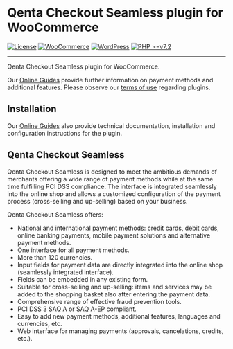 # Qenta Checkout Seamless plugin for WooCommerce

[![License](https://img.shields.io/badge/license-GPLv2-blue.svg)](https://raw.githubusercontent.com/qenta-cee/woocommerce-qcs/master/LICENSE)
[![WooCommerce](https://img.shields.io/badge/WooCommerce-v4.6-green.svg)](https://woocommerce.com/)
[![WordPress](https://img.shields.io/badge/WordPress-v5.5-green.svg)](https://wordpress.org/)
[![PHP >=v7.2](https://img.shields.io/badge/php->=v7.2-green.svg)](http://www.php.net)

----

Qenta Checkout Seamless plugin for WooCommerce.

Our [Online Guides](https://guides.qenta.com/) provide further information on payment methods and additional features. Please observe our [terms of use](https://guides.qenta.com/shop_plugins:info#terms_of_use) regarding plugins.

## Installation
Our [Online Guides](https://guides.qenta.com/shop_plugins:wcs:woocommerce:start "Installation details") also provide technical documentation, installation and configuration instructions for the plugin.

## Qenta Checkout Seamless
Qenta Checkout Seamless is designed to meet the ambitious demands of merchants offering a wide range of payment methods while at the same time fulfilling PCI DSS compliance. The interface is integrated seamlessly into the online shop and allows a customized configuration of the payment process (cross-selling and up-selling) based on your business.

Qenta Checkout Seamless offers:
- National and international payment methods: credit cards, debit cards, online banking payments, mobile payment solutions and alternative payment methods.
- One interface for all payment methods.
- More than 120 currencies.
- Input fields for payment data are directly integrated into the online shop (seamlessly integrated interface).
- Fields can be embedded in any existing form.
- Suitable for cross-selling and up-selling: items and services may be added to the shopping basket also after entering the payment data.
- Comprehensive range of effective fraud prevention tools.
- PCI DSS 3 SAQ A or SAQ A-EP compliant.
- Easy to add new payment methods, additional features, languages and currencies, etc.
- Web interface for managing payments (approvals, cancelations, credits, etc.).
